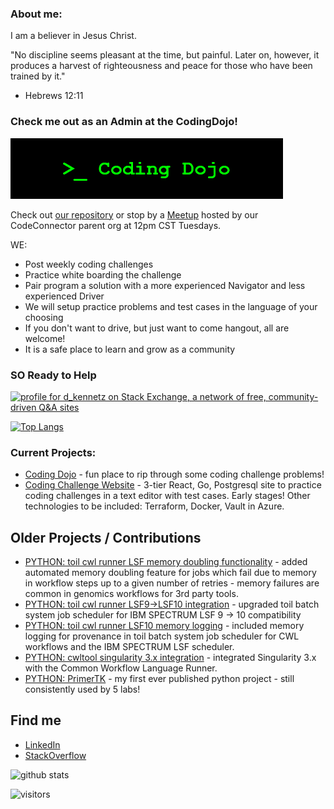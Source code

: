 ### About me:

I am a believer in Jesus Christ.

"No discipline seems pleasant at the time, but painful. Later on, however, it produces a harvest of righteousness and peace for those who have been trained by it."
 - Hebrews 12:11

### Check me out as an Admin at the CodingDojo!
![CodingDojo](./codingdojo-logo.png)

Check out [our repository](https://github.com/codeconnector/CodingDojo) or stop by a [Meetup](https://www.meetup.com/memphis-technology-user-groups) hosted by our CodeConnector parent org at 12pm CST Tuesdays.

WE:
 - Post weekly coding challenges
 - Practice white boarding the challenge
 - Pair program a solution with a more experienced Navigator and less experienced Driver
 - We will setup practice problems and test cases in the language of your choosing
 - If you don't want to drive, but just want to come hangout, all are welcome!
 - It is a safe place to learn and grow as a community

### SO Ready to Help
<a href="https://stackexchange.com/users/11557519"><img src="https://stackexchange.com/users/flair/11557519.png" width="208" height="58" alt="profile for d_kennetz on Stack Exchange, a network of free, community-driven Q&amp;A sites" title="profile for d_kennetz on Stack Exchange, a network of free, community-driven Q&amp;A sites"></a>

[![Top Langs](https://github-readme-stats.vercel.app/api/top-langs/?username=drkennetz&layout=compact)](https://github.com/anuraghazra/github-readme-stats)

### Current Projects:

 - [Coding Dojo](https://github.com/codeconnector/CodingDojo) - fun place to rip through some coding challenge problems!
 - [Coding Challenge Website](https://github.com/drkennetz/CodingChallengeSite) - 3-tier React, Go, Postgresql site to practice coding challenges in a text editor with test cases. Early stages! Other technologies to be included: Terraform, Docker, Vault in Azure.

## Older Projects / Contributions

 - [PYTHON: toil cwl runner LSF memory doubling functionality](https://github.com/DataBiosphere/toil/pull/3313) - added automated memory doubling feature for jobs which fail due to memory in workflow steps up to a given number of retries - memory failures are common in genomics workflows for 3rd party tools. 
 - [PYTHON: toil cwl runner LSF9->LSF10 integration](https://github.com/DataBiosphere/toil/pull/2726) - upgraded toil batch system job scheduler for IBM SPECTRUM LSF 9 -> 10 compatibility
 - [PYTHON: toil cwl runner LSF10 memory logging](https://github.com/DataBiosphere/toil/pull/3327) - included memory logging for provenance in toil batch system job scheduler for CWL workflows and the IBM SPECTRUM LSF scheduler.
 - [PYTHON: cwltool singularity 3.x integration](https://github.com/common-workflow-language/cwltool/pull/1113) - integrated Singularity 3.x with the Common Workflow Language Runner.
 - [PYTHON: PrimerTK](https://github.com/stjude/PrimerTK) - my first ever published python project - still consistently used by 5 labs!
 
## Find me

 - [LinkedIn](https://www.linkedin.com/in/dennis-kennetz-377448142)
 - [StackOverflow](https://stackoverflow.com/users/8468264/d-kennetz?tab=profile)

![github stats](https://github-readme-stats.vercel.app/api?username=drkennetz&show_icons=true&count_private=true&include_all_commits=true&hide=stars)  

<!--<a href="https://github.com/drkennetz">
  <img align="center" src="https://github-readme-stats.vercel.app/api/top-langs/?username=drkennetz&count_private=true" />
</a>-->

![visitors](https://visitor-badge.laobi.icu/badge?page_id=drkennetz.drkennetz)
